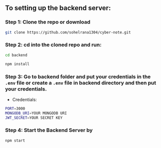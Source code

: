 ## To setting up the backend server:

### Step 1: Clone the repo or download

```bash
git clone https://github.com/sohelrana1304/cyber-note.git
```
### Step 2: cd into the cloned repo and run:
```bash
cd backend
```
```bash
npm install
```
### Step 3: Go to backend folder and put your credentials in the `.env` file or create a `.env` file in backend directory and then put your credentials.

* Credentials:
```bash
PORT=3000
MONGODB_URI=YOUR MONGODB URI
JWT_SECRET=YOUR SECRET KEY
```
### Step 4: Start the Backend Server by

```bash
npm start
```